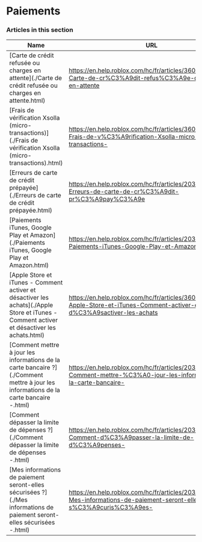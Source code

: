 # Paiements  
### Articles in this section
Name|URL
-|-
[Carte de crédit refusée ou charges en attente](./Carte de crédit refusée ou charges en attente.html) |https://en.help.roblox.com/hc/fr/articles/360000359923-Carte-de-cr%C3%A9dit-refus%C3%A9e-ou-charges-en-attente
[Frais de vérification Xsolla (micro-transactions)](./Frais de vérification Xsolla (micro-transactions).html) |https://en.help.roblox.com/hc/fr/articles/360016750311-Frais-de-v%C3%A9rification-Xsolla-micro-transactions-
[Erreurs de carte de crédit prépayée](./Erreurs de carte de crédit prépayée.html) |https://en.help.roblox.com/hc/fr/articles/203312680-Erreurs-de-carte-de-cr%C3%A9dit-pr%C3%A9pay%C3%A9e
[Paiements iTunes, Google Play et Amazon](./Paiements iTunes, Google Play et Amazon.html) |https://en.help.roblox.com/hc/fr/articles/203312760-Paiements-iTunes-Google-Play-et-Amazon
[Apple Store et iTunes - Comment activer et désactiver les achats](./Apple Store et iTunes - Comment activer et désactiver les achats.html) |https://en.help.roblox.com/hc/fr/articles/360029554512-Apple-Store-et-iTunes-Comment-activer-et-d%C3%A9sactiver-les-achats
[Comment mettre à jour les informations de la carte bancaire ?](./Comment mettre à jour les informations de la carte bancaire -.html) |https://en.help.roblox.com/hc/fr/articles/203312560-Comment-mettre-%C3%A0-jour-les-informations-de-la-carte-bancaire-
[Comment dépasser la limite de dépenses ?](./Comment dépasser la limite de dépenses -.html) |https://en.help.roblox.com/hc/fr/articles/203312670-Comment-d%C3%A9passer-la-limite-de-d%C3%A9penses-
[Mes informations de paiement seront-elles sécurisées ?](./Mes informations de paiement seront-elles sécurisées -.html) |https://en.help.roblox.com/hc/fr/articles/203312590-Mes-informations-de-paiement-seront-elles-s%C3%A9curis%C3%A9es-